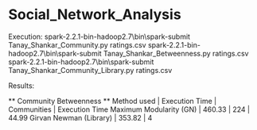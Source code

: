# Social_Network_Analysis

Execution: 
spark-2.2.1-bin-hadoop2.7\bin\spark-submit Tanay_Shankar_Community.py ratings.csv 
spark-2.2.1-bin-hadoop2.7\bin\spark-submit Tanay_Shankar_Betweenness.py ratings.csv 
spark-2.2.1-bin-hadoop2.7\bin\spark-submit Tanay_Shankar_Community_Library.py ratings.csv 
 
Results: 
 
** Community Betweenness ** 
Method used | Execution Time | Communities | Execution Time 
Maximum Modularity (GN) | 460.33 | 224 | 44.99 
Girvan Newman (Library) | 353.82 | 4 
 
